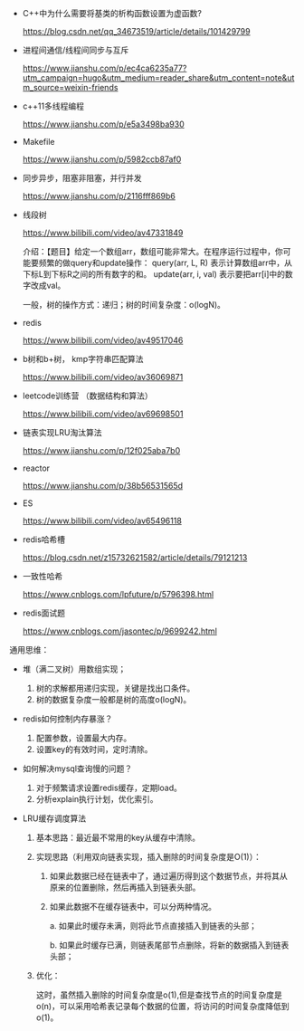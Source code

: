 * C++中为什么需要将基类的析构函数设置为虚函数?

  https://blog.csdn.net/qq_34673519/article/details/101429799

* 进程间通信/线程间同步与互斥

  https://www.jianshu.com/p/ec4ca6235a77?utm_campaign=hugo&utm_medium=reader_share&utm_content=note&utm_source=weixin-friends
  
* c++11多线程编程

  https://www.jianshu.com/p/e5a3498ba930

* Makefile

  https://www.jianshu.com/p/5982ccb87af0

* 同步异步，阻塞非阻塞，并行并发

  https://www.jianshu.com/p/2116fff869b6

* 线段树

  https://www.bilibili.com/video/av47331849

  介绍：【题目】给定一个数组arr，数组可能非常大。在程序运行过程中，你可能要频繁的做query和update操作： query(arr, L, R) 表示计算数组arr中，从下标L到下标R之间的所有数字的和。 update(arr, i, val) 表示要把arr[i]中的数字改成val。

  一般，树的操作方式：递归；树的时间复杂度：o(logN)。

* redis

  https://www.bilibili.com/video/av49517046

* b树和b+树， kmp字符串匹配算法

  https://www.bilibili.com/video/av36069871

* leetcode训练营 （数据结构和算法）

  https://www.bilibili.com/video/av69698501
  
* 链表实现LRU淘汰算法

  https://www.jianshu.com/p/12f025aba7b0

* reactor

  https://www.jianshu.com/p/38b56531565d

* ES

  https://www.bilibili.com/video/av65496118

* redis哈希槽

  https://blog.csdn.net/z15732621582/article/details/79121213

* 一致性哈希

  https://www.cnblogs.com/lpfuture/p/5796398.html

* redis面试题

  https://www.cnblogs.com/jasontec/p/9699242.html

通用思维：

* 堆（满二叉树）用数组实现；
  1. 树的求解都用递归实现，关键是找出口条件。
  2. 树的数据复杂度一般都是树的高度o(logN)。

* redis如何控制内存暴涨？
  1. 配置参数，设置最大内存。
  2. 设置key的有效时间，定时清除。

* 如何解决mysql查询慢的问题？

  1. 对于频繁请求设置redis缓存，定期load。
  2. 分析explain执行计划，优化索引。

* LRU缓存调度算法

  1. 基本思路：最近最不常用的key从缓存中清除。

  2. 实现思路（利用双向链表实现，插入删除的时间复杂度是O(1)）：

     1. 如果此数据已经在链表中了，通过遍历得到这个数据节点，并将其从原来的位置删除，然后再插入到链表头部。

     2. 如果此数据不在缓存链表中，可以分两种情况。

        a. 如果此时缓存未满，则将此节点直接插入到链表的头部；

        b. 如果此时缓存已满，则链表尾部节点删除，将新的数据插入到链表头部；

  3. 优化：

     这时，虽然插入删除的时间复杂度是o(1),但是查找节点的时间复杂度是o(n)，可以采用哈希表记录每个数据的位置，将访问的时间复杂度降低到o(1)。

  

